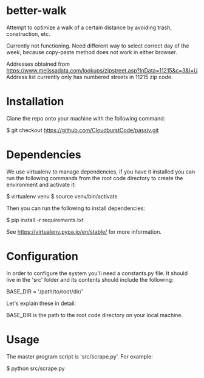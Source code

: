 # better-walk
Attempt to optimize a walk of a certain distance by avoiding trash, construction, etc.

Currently not functioning. Need different way to select correct day of the week, because copy-paste method does not work in either browser.

Addresses obtained from https://www.melissadata.com/lookups/zipstreet.asp?InData=11215&c=3&l=U   
Address list currently only has numbered streets in 11215 zip code.

# Installation

Clone the repo onto your machine with the following command:

$ git checkout https://github.com/CloudburstCode/passiv.git


# Dependencies

We use virtualenv to manage dependencies, if you have it installed you can run
the following commands from the root code directory to create the environment and
activate it:

$ virtualenv venv
$ source venv/bin/activate

Then you can run the following to install dependencies:

$ pip install -r requirements.txt

See https://virtualenv.pypa.io/en/stable/ for more information.


# Configuration

In order to configure the system you'll need a constants.py file. It should live
in the 'src' folder and its contents should include the following:

BASE_DIR = '/path/to/root/dir/'

Let's explain these in detail:

BASE_DIR is the path to the root code directory on your local machine.


# Usage

The master program script is 'src/scrape.py'. For example:

$ python src/scrape.py
